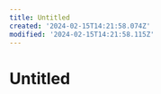 ```yaml
---
title: Untitled
created: '2024-02-15T14:21:58.074Z'
modified: '2024-02-15T14:21:58.115Z'
---
```


# Untitled
